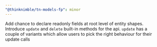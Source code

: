 ```yaml
---
"@thinknimble/tn-models-fp": minor
---
```


Add chance to declare readonly fields at root level of entity shapes. Introduce `update` and `delete` built-in methods for the api. `update` has a couple of variants which allow users to pick the right behaviour for their update calls
